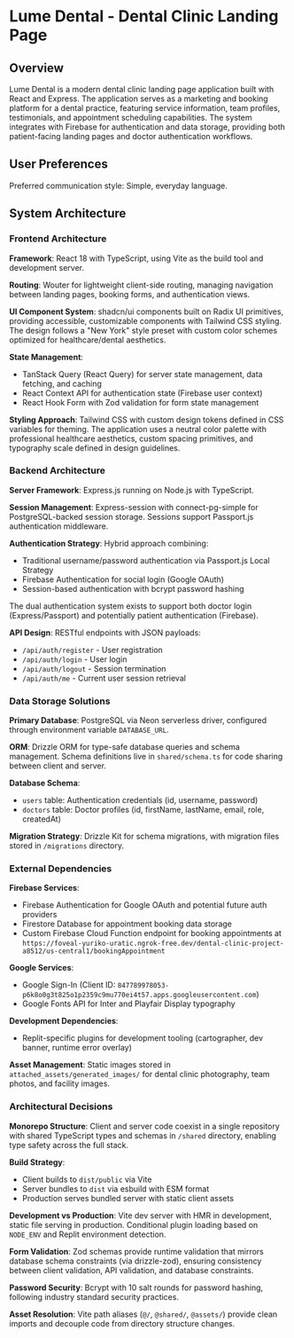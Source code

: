 # Lume Dental - Dental Clinic Landing Page

## Overview

Lume Dental is a modern dental clinic landing page application built with React and Express. The application serves as a marketing and booking platform for a dental practice, featuring service information, team profiles, testimonials, and appointment scheduling capabilities. The system integrates with Firebase for authentication and data storage, providing both patient-facing landing pages and doctor authentication workflows.

## User Preferences

Preferred communication style: Simple, everyday language.

## System Architecture

### Frontend Architecture

**Framework**: React 18 with TypeScript, using Vite as the build tool and development server.

**Routing**: Wouter for lightweight client-side routing, managing navigation between landing pages, booking forms, and authentication views.

**UI Component System**: shadcn/ui components built on Radix UI primitives, providing accessible, customizable components with Tailwind CSS styling. The design follows a "New York" style preset with custom color schemes optimized for healthcare/dental aesthetics.

**State Management**: 
- TanStack Query (React Query) for server state management, data fetching, and caching
- React Context API for authentication state (Firebase user context)
- React Hook Form with Zod validation for form state management

**Styling Approach**: Tailwind CSS with custom design tokens defined in CSS variables for theming. The application uses a neutral color palette with professional healthcare aesthetics, custom spacing primitives, and typography scale defined in design guidelines.

### Backend Architecture

**Server Framework**: Express.js running on Node.js with TypeScript.

**Session Management**: Express-session with connect-pg-simple for PostgreSQL-backed session storage. Sessions support Passport.js authentication middleware.

**Authentication Strategy**: Hybrid approach combining:
- Traditional username/password authentication via Passport.js Local Strategy
- Firebase Authentication for social login (Google OAuth)
- Session-based authentication with bcrypt password hashing

The dual authentication system exists to support both doctor login (Express/Passport) and potentially patient authentication (Firebase).

**API Design**: RESTful endpoints with JSON payloads:
- `/api/auth/register` - User registration
- `/api/auth/login` - User login
- `/api/auth/logout` - Session termination
- `/api/auth/me` - Current user session retrieval

### Data Storage Solutions

**Primary Database**: PostgreSQL via Neon serverless driver, configured through environment variable `DATABASE_URL`.

**ORM**: Drizzle ORM for type-safe database queries and schema management. Schema definitions live in `shared/schema.ts` for code sharing between client and server.

**Database Schema**:
- `users` table: Authentication credentials (id, username, password)
- `doctors` table: Doctor profiles (id, firstName, lastName, email, role, createdAt)

**Migration Strategy**: Drizzle Kit for schema migrations, with migration files stored in `/migrations` directory.

### External Dependencies

**Firebase Services**:
- Firebase Authentication for Google OAuth and potential future auth providers
- Firestore Database for appointment booking data storage
- Custom Firebase Cloud Function endpoint for booking appointments at `https://foveal-yuriko-uratic.ngrok-free.dev/dental-clinic-project-a8512/us-central1/bookingAppointment`

**Google Services**:
- Google Sign-In (Client ID: `847789978053-p6k8o0g3t825o1p2359c9mu770ei4t57.apps.googleusercontent.com`)
- Google Fonts API for Inter and Playfair Display typography

**Development Dependencies**:
- Replit-specific plugins for development tooling (cartographer, dev banner, runtime error overlay)

**Asset Management**: Static images stored in `attached_assets/generated_images/` for dental clinic photography, team photos, and facility images.

### Architectural Decisions

**Monorepo Structure**: Client and server code coexist in a single repository with shared TypeScript types and schemas in `/shared` directory, enabling type safety across the full stack.

**Build Strategy**: 
- Client builds to `dist/public` via Vite
- Server bundles to `dist` via esbuild with ESM format
- Production serves bundled server with static client assets

**Development vs Production**: Vite dev server with HMR in development, static file serving in production. Conditional plugin loading based on `NODE_ENV` and Replit environment detection.

**Form Validation**: Zod schemas provide runtime validation that mirrors database schema constraints (via drizzle-zod), ensuring consistency between client validation, API validation, and database constraints.

**Password Security**: Bcrypt with 10 salt rounds for password hashing, following industry standard security practices.

**Asset Resolution**: Vite path aliases (`@/`, `@shared/`, `@assets/`) provide clean imports and decouple code from directory structure changes.